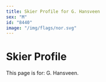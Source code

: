 ```yaml
---
title: Skier Profile for G. Hansveen
sex: "M"
id: "8440"
image: "/img/flags/nor.svg" 
---
```


# Skier Profile

This page is for: G. Hansveen.
    